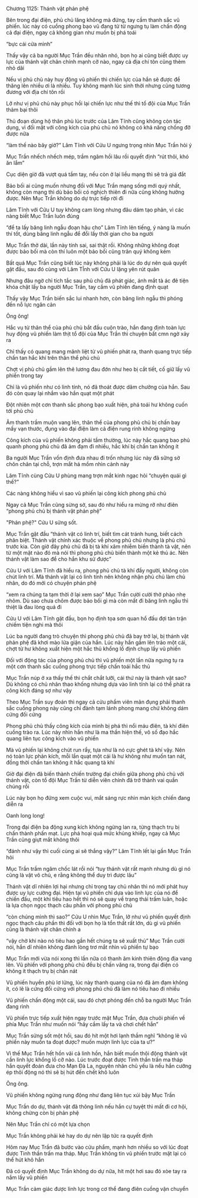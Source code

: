 




Chương 1125: Thánh vật phản phệ


Bên trong đại điện, phủ chủ lăng không mà đứng, tay cầm thanh sắc vũ phiến. lúc này có cuồng phong bạo vũ đang từ từ ngưng tụ làm chấn động cả đại điện, ngay cả không gian như muốn bị phá toái

“bực cái cửa mình”

Thấy vậy cả ba người Mục Trần đều nhăn nhó, bọn họ ai cũng biết được uy lực của thánh vật chân chính mạnh cỡ nào, ngay cả địa chí tôn cũng thèm nhỏ dãi

Nếu vị phủ chủ này huy động vũ phiến thì chiến lực của hắn sẽ được đề thăng lên nhiều ơi là nhiều. Tuy không mạnh lúc sinh thời nhưng cũng tương đương với địa chí tôn rồi

Lỡ như vị phủ chủ này phục hồi lại chiến lực như thế thì tổ đội của Mục Trần thảm bại thôi

Thủ đoạn dùng hộ thân phù lúc trước của Lâm Tĩnh cũng không còn tác dụng, vì đối mặt với công kích của phủ chủ nó không có khả năng chống đỡ được nữa

“làm thế nào bây giờ?” Lâm Tĩnh với Cửu U ngưng trọng nhìn Mục Trần hỏi ý

Mục Trần nhếch nhếch mép, trầm ngâm hồi lâu rồi quyết định “rút thôi, khó ăn lắm”

Cục diện giờ đã vượt quá tầm tay, nếu còn ở lại liều mạng thì sẽ trả giá đắt

Bảo bối ai cũng muốn nhưng đối với Mục Trần mạng sống mới quý nhất, không còn mạng thì dù bảo bối có nghịch thiên đi nữa cũng không hưởng được. Nên Mục Trần không do dự trực tiếp rời đi

Lâm Tĩnh với Cửu U tuy không cam lòng nhưng đâu dám tạo phản, vì các nàng biết Mục Trần luôn đúng

“để ta lấy băng linh ngẫu đoạn hậu cho” Lâm Tĩnh lên tiếng, ý nàng là muốn thí tốt, dùng băng linh ngẫu để đổi lấy thời gian cho ba người

Mục Trần thở dài, lần này tính sai, sai thật rồi. Không những không đoạt được bảo bối mà còn thí luôn một bảo bối cũng trân quý không kém

Bất quá Mục Trần cũng biết lúc này không phải là lúc do dự nên quả quyết gật đầu, sau đó cùng với Lâm TĨnh với Cửu U lặng yên rút quân

Nhưng đâu ngờ chỉ tích tắc sau phủ chủ đã phát giác, ánh mắt tà ác đê tiện khóa chặt lấy ba người Mục Trần, tay cầm vũ phiến đang định quạt

Thấy vậy Mục Trần biến sắc lui nhanh hơn, còn băng linh ngẫu thì phóng đến nỗ lực ngăn cản

Ông ông!

Hắc vụ từ thân thể của phủ chủ bắt đầu cuộn trào, hắn đang định toàn lực huy động vũ phiến làm thịt tổ đội của Mục Trần thì chuyện bất cmn ngờ xảy ra

Chỉ thấy có quang mang mãnh liệt từ vũ phiến phát ra, thanh quang trực tiếp chấn tan hắc khí trên thân thể phủ chủ

Chợt vị phủ chủ gầm lên thê lương đau đớn như heo bị cắt tiết, cố giữ lấy vũ phiến trong tay

Chỉ là vũ phiến như có linh tính, nó đã thoát được dâm chưởng của hắn. Sau đó còn quay lại nhắm vào hắn quạt một phát

Đột nhiên một cơn thanh sắc phong bạo xuất hiện, phá toái hư không cuốn tới phủ chủ

Âm thanh trầm muộn vang lên, thân thể của phong phủ chủ bị chấn bay mấy vạn thước, đụng vào đại điện làm cả điện rung rinh không ngừng

Công kích của vũ phiến không phải tầm thường, lúc này hắc quang bao phủ quanh phong phủ chủ đã ảm đạm đi nhiều, hắc khí bị chấn tan không ít

Ba người Mục Trần vốn định đưa nhau đi trốn nhưng lúc này đã sững sờ chôn chân tại chỗ, trợn mắt há mồm nhìn cảnh này

Lâm Tĩnh cùng Cửu U phùng mang trợn mắt kinh ngạc hỏi “chuyện quái gì thế?”

Các nàng không hiểu vì sao vũ phiến lại công kích phong phủ chủ

Ngay cả Mục Trần cũng sừng sờ, sau đó như hiểu ra mừng rỡ như điên “phong phủ chủ bị thánh vật phản phệ”

"Phản phệ?" Cửu U sửng sốt.

Mục Trần gật đầu “thánh vật có linh trí, biết tìm cát tránh hung, biết cách phân biệt. Thánh vật chính xác thuộc về phong phủ chủ nhưng là phủ chủ trước kia. Còn giờ đây phủ chủ đã bị tà khí xâm nhiễm biến thành tà vật, nên từ một mặt nào đó mà nói thì phong phủ chủ biến thành một kẻ thủ ác. Nên thánh vật làm sao để cho hắn khu sử được”

Cửu U với Lâm Tĩnh đã hiểu ra, phong phủ chủ tà khí đầy người, không còn chút linh trí. Mà thánh vật lại có linh tính nên không nhận phủ chủ làm chủ nhân, do đó mới có chuyện phản phệ

“xem ra chúng ta tạm thời ở lại xem sao” Mục Trần cười cười thở phào nhẹ nhõm. Dù sao chưa chôm được bảo bối gì mà còn mất đi băng linh ngẫu thì thiệt là đau lòng quá đi

Cửu U với Lâm Tĩnh gật đầu, bọn họ định tọa sơn quan hổ đấu đợi tàn trận chiếm tiện nghi mà thôi

Lúc ba người đang trò chuyện thì phong phủ chủ đã bay trở lại, bị thánh vật phản phệ đã khơi mào lửa giận của hắn. Lúc này hắn gầm lên trảo một cái, chợt từ hư không xuất hiện một hắc thủ khổng lồ định chụp lấy vũ phiến

Đối với động tác của phong phủ chủ thì vũ phiến một lần nữa ngưng tụ ra một cơn thanh sắc cuồng phong trực tiếp chấn toái hắc thủ

Mục Trần núp ở xa thấy thế thì chắt chắt lưỡi, cái thứ này là thánh vật sao? Dù không có chủ nhân thao khống nhưng dựa vào linh tính lại có thể phát ra công kích đáng sợ như vậy

Theo Mục Trần suy đoán thì ngay cả cửu phẩm viên mãn đụng phải thanh sắc cuồng phong này cũng chỉ đành tạm lánh phong mang chứ không dám cứng đối cứng

Phong phủ chủ thấy công kích của mình bị phá thì nổi máu điên, tà khí điên cuồng trào ra. Lúc này nhìn hắn như là ma thần hiện thế, vô số đạo hắc quang liên tục công kích vào vũ phiến

Mà vũ phiến lại không chút run rẩy, tựa như là nó cực ghét tà khí vậy. Nên nó toàn lực phản kích, mỗi lần quạt một cái là hư không như muốn tan nát, đồng thời chấn tan không ít hắc quang tà khí

Giờ đại điện đã biến thành chiến trường đại chiến giữa phong phủ chủ với thánh vật, còn tổ đội Mục Trần từ diễn viên chính đã trở thành vai quần chúng rồi

Lúc này bọn họ đứng xem cuộc vui, mắt sáng rực nhìn màn kịch chiến đang diễn ra

Oanh long long!

Trong đại điện ba động xung kích không ngừng lan ra, từng thạch trụ bị chấn thành phấn mạt. Lực phá hoại quả mức khủng khiếp, ngay cả Mục Trần cũng giựt mắt không thôi

“đánh như vậy thì cuối cùng ai sẽ thắng vậy?” Lâm Tĩnh lết lại gần Mục Trần hỏi

Mục Trần trầm ngâm chốc lát rồi nói “tuy thánh vật rất mạnh nhưng dù gì nó cũng là vật vô chủ, e rằng không thể duy trì được lâu”

Thánh vật dĩ nhiên lợi hại nhưng chỉ trong tay chủ nhân thì nó mới phát huy được uy lực cường đại. Hiện tại vũ phiến chỉ dựa vào linh lực của nó để chiến đấu, một khi tiêu hao hết thì nó sẽ quay về trạng thái trầm luân, hoặc là lựa chọn ngọc thạch câu phần với phong phủ chủ

“còn chúng mình thì sao?” Cửu U nhìn Mục Trần, lỡ như vũ phiến quyết định ngọc thạch câu phần thì đối với bọn họ là tổn thất rất lớn, dù gì vũ phiến cũng là thánh vật chân chính a

“vậy chờ khi nào nó tiêu hao gần hết chúng ta sẽ xuất thủ” Mục Trần cười nói, hắn dĩ nhiên không đành lòng trơ mắt nhìn vũ phiến tự bạo

Mục Trần mới vừa nói xong thì lần nữa có thanh âm kinh thiên động địa vang lên. Vũ phiến với phong phủ chủ đều bị chấn văng ra, trong đại điện có không ít thạch trụ bị chấn nát

Vũ phiến huyền phù lơ lửng, lúc này thanh quang của nó đã ảm đạm không ít, có lẽ là cứng đối cứng với phong phủ chủ đã làm nó tiêu hao đi nhiều

Vũ phiến chấn động một cái, sau đó chợt phóng đến chỗ ba người Mục Trần đang rình

Vũ phiến trực tiếp xuất hiện ngay trước mặt Mục Trần, đưa chuôi phiến về phía Mục Trần như muốn nói “hãy cầm lấy ta và chơi chết hắn”

Mục Trần sửng sốt một hồi, sau đó hít một hơi lạnh thầm nghĩ “không lẽ vũ phiến này muốn ta đoạt được? muốn mượn linh lực của ta ư?”

Vì thế Mục Trần hết hồn vãi cả linh hồn, hắn biết muốn thôi động thánh vật cần linh lực khổng lồ cỡ nào. Lúc trước đoạt được Tinh thần trấn ma tháp hắn quyết đoán đưa cho Mạn Đà La, nguyên nhân chủ yếu là nếu hắn cưỡng ép thôi động nó thì sẽ bị hút đến chết khô luôn

Ông ông.

Vũ phiến không ngừng rung động như đang liên tục xúi bậy Mục Trần

Mục Trần do dự, thánh vật đã thông linh nếu hắn cự tuyệt thì mất đi cơ hội, không chừng còn bị phản phệ

Nên Mục Trần chỉ có một lựa chọn

Mục Trần không phải kẻ hay do dự nên lập tức ra quyết định

Hôm nay Mục Trần đã bước vào cửu phẩm, mạnh hơn nhiều so với lúc đoạt được Tinh thần trấn ma tháp. Mục Trần không tin vũ phiến trước mặt lại có thể hút khô hắn

Đã có quyết định Mục Trần không do dự nữa, hít một hơi sau đó xòe tay ra nắm lấy vũ phiến

Mục Trần cảm giác được linh lực trong cơ thể đang điên cuồng vận chuyển




